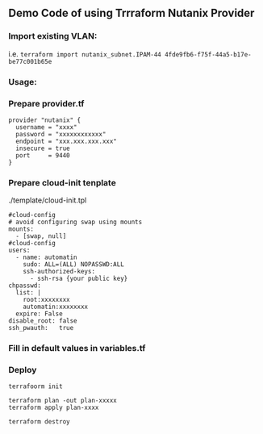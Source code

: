 
## Demo Code of using Trrraform Nutanix Provider

### Import existing VLAN: 

i.e. ```terraform import nutanix_subnet.IPAM-44 4fde9fb6-f75f-44a5-b17e-be77c001b65e```

### Usage:

### Prepare provider.tf

```
provider "nutanix" {
  username = "xxxx"
  password = "xxxxxxxxxxxx"
  endpoint = "xxx.xxx.xxx.xxx"
  insecure = true
  port     = 9440
}
```
### Prepare cloud-init tenplate

./template/cloud-init.tpl
```
#cloud-config
# avoid configuring swap using mounts
mounts:
  - [swap, null]
#cloud-config
users:
  - name: automatin
    sudo: ALL=(ALL) NOPASSWD:ALL
    ssh-authorized-keys:
      - ssh-rsa {your public key}
chpasswd:
  list: |
    root:xxxxxxxx
    automatin:xxxxxxxx
  expire: False
disable_root: false
ssh_pwauth:   true
```

### Fill in default values in variables.tf

### Deploy
```
terrafoorm init

terraform plan -out plan-xxxxx
terraform apply plan-xxxx

terraform destroy
```
